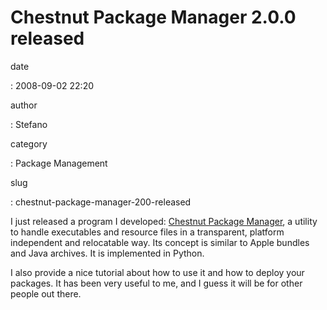 Chestnut Package Manager 2.0.0 released
=======================================

date

:   2008-09-02 22:20

author

:   Stefano

category

:   Package Management

slug

:   chestnut-package-manager-200-released

I just released a program I developed: [Chestnut Package
Manager](http://chestnut.sourceforge.net/), a utility to handle
executables and resource files in a transparent, platform independent
and relocatable way. Its concept is similar to Apple bundles and Java
archives. It is implemented in Python.

I also provide a nice tutorial about how to use it and how to deploy
your packages. It has been very useful to me, and I guess it will be for
other people out there.
